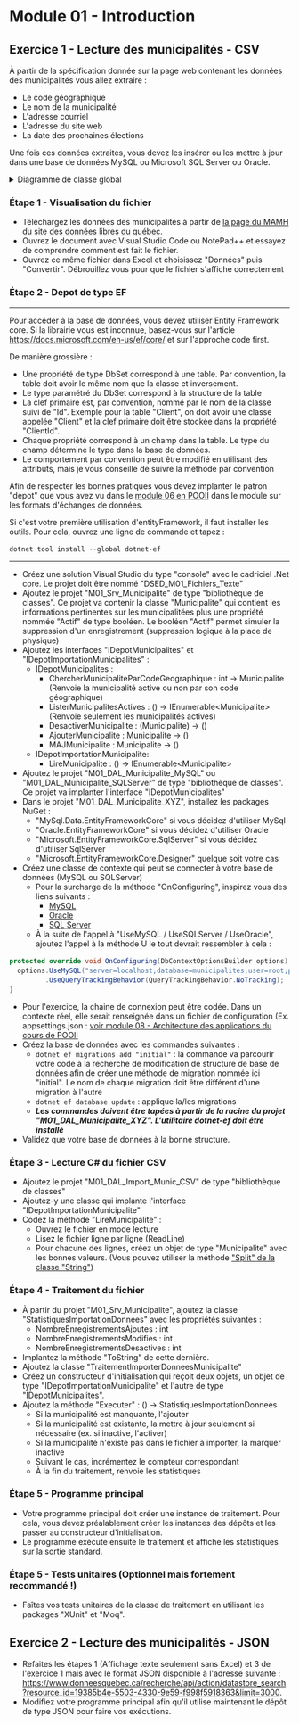 # Module 01 - Introduction

## Exercice 1 - Lecture des municipalités - CSV

À partir de la spécification donnée sur la page web contenant les données des municipalités vous allez extraire :

- Le code géographique
- Le nom de la municipalité
- L'adresse courriel
- L'adresse du site web
- La date des prochaines élections

Une fois ces données extraites, vous devez les insérer ou les mettre à jour dans une base de données MySQL ou Microsoft SQL Server ou Oracle.

<details>
    <summary>Diagramme de classe global</summary>

![Diagramme UML](../images/Module01_Introduction/uml_exercice1/uml_exercice1.png)
</details>

### Étape 1 - Visualisation du fichier

- Téléchargez les données des municipalités à partir de [la page du MAMH du site des données libres du québec](https://www.donneesquebec.ca/recherche/fr/dataset/repertoire-des-municipalites-du-quebec/resource/19385b4e-5503-4330-9e59-f998f5918363).
- Ouvrez le document avec Visual Studio Code ou NotePad++ et essayez de comprendre comment est fait le fichier.
- Ouvrez ce même fichier dans Excel et choisissez "Données" puis "Convertir". Débrouillez vous pour que le fichier s'affiche correctement

### Étape 2 - Depot de type EF

---

Pour accéder à la base de données, vous devez utiliser Entity Framework core. Si la librairie vous est inconnue, basez-vous sur l'article https://docs.microsoft.com/en-us/ef/core/ et sur l'approche code first.

De manière grossière :

- Une propriété de type DbSet correspond à une table. Par convention, la table doit avoir le même nom que la classe et inversement.
- Le type paramétré du DbSet correspond à la structure de la table
- La clef primaire est, par convention, nommé par le nom de la classe suivi de "Id". Exemple pour la table "Client", on doit avoir une classe appelée "Client" et la clef primaire doit être stockée dans la propriété "ClientId".
- Chaque propriété correspond à un champ dans la table. Le type du champ détermine le type dans la base de données.
- Le comportement par convention peut être modifié en utilisant des attributs, mais je vous conseille de suivre la méthode par convention

Afin de respecter les bonnes pratiques vous devez implanter le patron "depot" que vous avez vu dans le [module 06 en POOII](https://github.com/PiFou86/420-W30-SF/blob/master/Module06_Formats_Echanges/Module06_Formats_Echanges_Exercices.md) dans le module sur les formats d'échanges de données.

Si c'est votre première utilisation d'entityFramework, il faut installer les outils. Pour cela, ouvrez une ligne de commande et tapez :

```powershell
dotnet tool install --global dotnet-ef
```

---

- Créez une solution Visual Studio du type "console" avec le cadriciel .Net core. Le projet doit être nommé "DSED_M01_Fichiers_Texte"
- Ajoutez le projet "M01_Srv_Municipalite" de type "bibliothèque de classes". Ce projet va contenir la classe "Municipalite" qui contient les informations pertinentes sur les municipalitées plus une propriété nommée "Actif" de type booléen. Le booléen "Actif" permet simuler la suppression d'un enregistrement (suppression logique à la place de physique)
- Ajoutez les interfaces "IDepotMunicipalites" et "IDepotImportationMunicipalites" :
  - IDepotMunicipalites :
    - ChercherMunicipaliteParCodeGeographique : int -> Municipalite (Renvoie la municipalité active ou non par son code géographique)
    - ListerMunicipalitesActives : () -> IEnumerable\<Municipalite> (Renvoie seulement les municipalités actives)
    - DesactiverMunicipalite : (Municipalite) -> ()
    - AjouterMunicipalite : Municipalite -> ()
    - MAJMunicipalite : Municipalite -> ()
  - IDepotImportationMunicipalite:
    - LireMunicipalite : () ->  IEnumerable\<Municipalite>
- Ajoutez le projet "M01_DAL_Municipalite_MySQL" ou "M01_DAL_Municipalite_SQLServer" de type "bibliothèque de classes". Ce projet va implanter l'interface "IDepotMunicipalites"
- Dans le projet "M01_DAL_Municipalite_XYZ", installez les packages NuGet :
  - "MySql.Data.EntityFrameworkCore" si vous décidez d'utiliser MySql
  - "Oracle.EntityFrameworkCore" si vous décidez d'utiliser Oracle
  - "Microsoft.EntityFrameworkCore.SqlServer" si vous décidez d'utiliser SqlServer
  - "Microsoft.EntityFrameworkCore.Designer" quelque soit votre cas
- Créez une classe de contexte qui peut se connecter à votre base de données (MySQL ou SQLServer)
  - Pour la surcharge de la méthode "OnConfiguring", inspirez vous des liens suivants :
    - [MySQL](https://dev.mysql.com/doc/connector-net/en/connector-net-entityframework-core.html)
    - [Oracle](https://github.com/oracle/dotnet-db-samples/blob/master/samples/dotnet-core/ef-core/get-started/create-model-save-query-scaffold.cs)
    - [SQL Server](https://docs.microsoft.com/en-us/ef/core)
  - À la suite de l'appel à "UseMySQL / UseSQLServer / UseOracle", ajoutez l'appel à la méthode U le tout devrait ressembler à cela :

```csharp
protected override void OnConfiguring(DbContextOptionsBuilder options) {
  options.UseMySQL("server=localhost;database=municipalites;user=root;password=Passw0rd")
         .UseQueryTrackingBehavior(QueryTrackingBehavior.NoTracking);
}
```

  - Pour l'exercice, la chaine de connexion peut être codée. Dans un contexte réel, elle serait renseignée dans un fichier de configuration (Ex. appsettings.json : [voir module 08 - Architecture des applications du cours de POOII](https://github.com/PiFou86/420-W30-SF/blob/master/Module08_ArchitectureDesApplications/Module08_ArchitectureDesApplications_Exercices.md)
- Créez la base de données avec les commandes suivantes :
  - ```dotnet ef migrations add "initial"``` : la commande va parcourir votre code à la recherche de modification de structure de base de données afin de créer une méthode de migration nommée ici "initial". Le nom de chaque migration doit être différent d'une migration à l'autre
  - ```dotnet ef database update``` : applique la/les migrations
  - ***Les commandes doivent être tapées à partir de la racine du projet "M01_DAL_Municipalite_XYZ". L'utilitaire dotnet-ef doit être installé***
- Validez que votre base de données à la bonne structure.

### Étape 3 - Lecture C# du fichier CSV

- Ajoutez le projet "M01_DAL_Import_Munic_CSV" de type "bibliothèque de classes"
- Ajoutez-y une classe qui implante l'interface "IDepotImportationMunicipalite"
- Codez la méthode "LireMunicipalite" :
  - Ouvrez le fichier en mode lecture
  - Lisez le fichier ligne par ligne (ReadLine)
  - Pour chacune des lignes, créez un objet de type "Municipalite" avec les bonnes valeurs. (Vous pouvez utiliser la méthode ["Split" de la classe "String"](https://docs.microsoft.com/en-us/dotnet/api/system.string.split?view=netcore-3.1))

### Étape 4 - Traitement du fichier

- À partir du projet "M01_Srv_Municipalite", ajoutez la classe "StatistiquesImportationDonnees" avec les propriétés suivantes :
  - NombreEnregistrementsAjoutes : int
  - NombreEnregistrementsModifies : int
  - NombreEnregistrementsDesactives : int
- Implantez la méthode "ToString" de cette dernière.
- Ajoutez la classe "TraitementImporterDonneesMunicipalite"
- Créez un constructeur d'initialisation qui reçoit deux objets, un objet de type "IDepotImportationMunicipalite" et l'autre de type "IDepotMunicipalites".
- Ajoutez la méthode "Executer" : () -> StatistiquesImportationDonnees
  - Si la municipalité est manquante, l'ajouter
  - Si la municipalité est existante, la mettre à jour seulement si nécessaire (ex. si inactive, l'activer)
  - Si la municipalité n'existe pas dans le fichier à importer, la marquer inactive
  - Suivant le cas, incrémentez le compteur correspondant
  - À la fin du traitement, renvoie les statistiques

### Étape 5 - Programme principal

- Votre programme principal doit créer une instance de traitement. Pour cela, vous devez préalablement créer les instances des dépôts et les passer au constructeur d'initialisation.
- Le programme exécute ensuite le traitement et affiche les statistiques sur la sortie standard.

### Étape 5 - Tests unitaires (Optionnel mais fortement recommandé !)

- Faîtes vos tests unitaires de la classe de traitement en utilisant les packages "XUnit" et "Moq".

## Exercice 2 - Lecture des municipalités - JSON

- Refaites les étapes 1 (Affichage texte seulement sans Excel) et 3 de l'exercice 1 mais avec le format JSON disponible à l'adresse suivante : https://www.donneesquebec.ca/recherche/api/action/datastore_search?resource_id=19385b4e-5503-4330-9e59-f998f5918363&limit=3000.
- Modifiez votre programme principal afin qu'il utilise maintenant le dépôt de type JSON pour faire vos exécutions.
